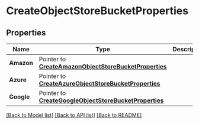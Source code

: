 # CreateObjectStoreBucketProperties

## Properties

Name | Type | Description | Notes
------------ | ------------- | ------------- | -------------
**Amazon** | Pointer to [**CreateAmazonObjectStoreBucketProperties**](CreateAmazonObjectStoreBucketProperties.md) |  | [optional] 
**Azure** | Pointer to [**CreateAzureObjectStoreBucketProperties**](CreateAzureObjectStoreBucketProperties.md) |  | [optional] 
**Google** | Pointer to [**CreateGoogleObjectStoreBucketProperties**](CreateGoogleObjectStoreBucketProperties.md) |  | [optional] 

[[Back to Model list]](../README.md#documentation-for-models) [[Back to API list]](../README.md#documentation-for-api-endpoints) [[Back to README]](../README.md)


